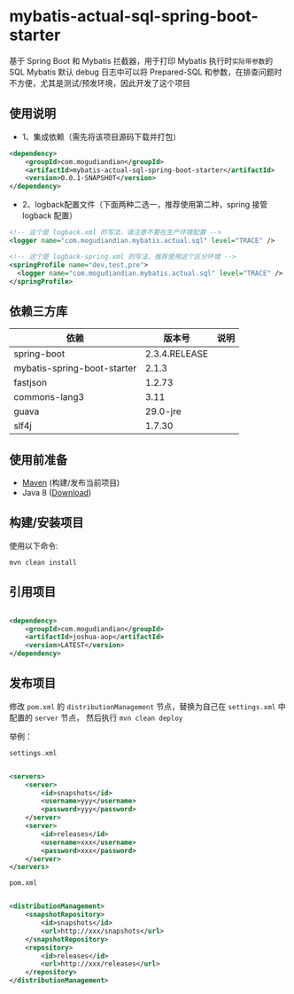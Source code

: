 # mybatis-actual-sql-spring-boot-starter

基于 Spring Boot 和 Mybatis 拦截器，用于打印 Mybatis 执行时`实际带参数`的 SQL
Mybatis 默认 debug 日志中可以将 Prepared-SQL 和参数，在排查问题时不方便，尤其是测试/预发环境，因此开发了这个项目

## 使用说明

- 1、集成依赖（需先将该项目源码下载并打包）

```xml
<dependency>
    <groupId>com.mogudiandian</groupId>
    <artifactId>mybatis-actual-sql-spring-boot-starter</artifactId>
    <version>0.0.1-SNAPSHOT</version>
</dependency>
```

- 2、logback配置文件（下面两种二选一，推荐使用第二种，spring 接管 logback 配置）

```xml
<!-- 这个是 logback.xml 的写法，请注意不要在生产环境配置 -->
<logger name="com.mogudiandian.mybatis.actual.sql" level="TRACE" />
```

```xml
<!-- 这个是 logback-spring.xml 的写法，推荐使用这个区分环境 -->
<springProfile name="dev,test,pre">
  <logger name="com.mogudiandian.mybatis.actual.sql" level="TRACE" />
</springProfile>
```

## 依赖三方库

依赖           | 版本号           | 说明
--------------|---------------|-----
spring-boot | 2.3.4.RELEASE |
mybatis-spring-boot-starter | 2.1.3 |
fastjson | 1.2.73        |
commons-lang3 | 3.11          |
guava | 29.0-jre      |
slf4j | 1.7.30    |

## 使用前准备

- [Maven](https://maven.apache.org/) (构建/发布当前项目)
- Java 8 ([Download](https://adoptopenjdk.net/releases.html?variant=openjdk8))

## 构建/安装项目

使用以下命令:

`mvn clean install`

## 引用项目

```xml

<dependency>
    <groupId>com.mogudiandian</groupId>
    <artifactId>joshua-aop</artifactId>
    <version>LATEST</version>
</dependency>
```

## 发布项目

修改 `pom.xml` 的 `distributionManagement` 节点，替换为自己在 `settings.xml` 中 配置的 `server` 节点，
然后执行 `mvn clean deploy`

举例：

`settings.xml`

```xml

<servers>
    <server>
        <id>snapshots</id>
        <username>yyy</username>
        <password>yyy</password>
    </server>
    <server>
        <id>releases</id>
        <username>xxx</username>
        <password>xxx</password>
    </server>
</servers>
```

`pom.xml`

```xml

<distributionManagement>
    <snapshotRepository>
        <id>snapshots</id>
        <url>http://xxx/snapshots</url>
    </snapshotRepository>
    <repository>
        <id>releases</id>
        <url>http://xxx/releases</url>
    </repository>
</distributionManagement>
```
